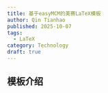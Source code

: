 ```yaml
---
title: 基于easyMCM的美赛LaTeX模板
author: Qin Tianhao
published: 2025-10-07
tags:
  - LaTeX
category: Technology
draft: true
---
```

## 模板介绍
